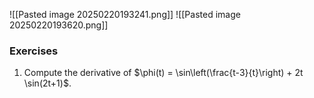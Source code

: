 ---
---

![[Pasted image 20250220193241.png]]
![[Pasted image 20250220193620.png]]

### Exercises

1. Compute the derivative of $\phi(t) = \sin\left(\frac{t-3}{t}\right) + 2t \sin(2t+1)$.